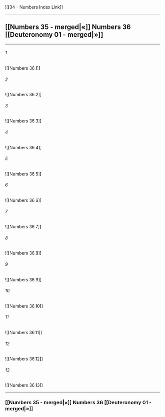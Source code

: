 ![[04 - Numbers Index Link]]

---
##  [[Numbers 35 - merged|«]] Numbers 36 [[Deuteronomy 01 - merged|»]]

---

###### 1
![[Numbers 36.1]] 

###### 2
![[Numbers 36.2]] 

###### 3
![[Numbers 36.3]] 

###### 4
![[Numbers 36.4]]

###### 5 
![[Numbers 36.5]] 

###### 6
![[Numbers 36.6]] 

###### 7
![[Numbers 36.7]] 

###### 8
![[Numbers 36.8]] 

###### 9
![[Numbers 36.9]] 

###### 10
![[Numbers 36.10]] 

###### 11
![[Numbers 36.11]] 

###### 12
![[Numbers 36.12]]

###### 13
![[Numbers 36.13]] 


---
###  [[Numbers 35 - merged|«]] Numbers 36 [[Deuteronomy 01 - merged|»]]